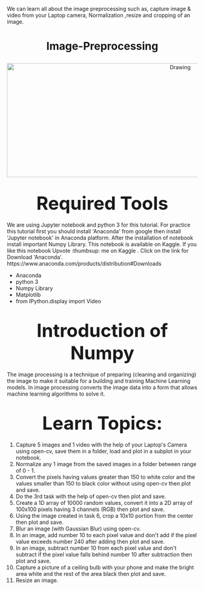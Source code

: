 
We can learn all about the image preprocessing such as, capture image &amp; video from your Laptop camera, Normalization ,resize and cropping of an image.




<h1> <p align="center">
Image-Preprocessing
</p></h1>

 <p align="center">
  <img src="https://bs-uploads.toptal.io/blackfish-uploads/components/blog_post_page/content/cover_image_file/cover_image/1110331/retina_800x320_staging.toptal.net_designers_data-visualization_data-visualization-psychology-ca402c9a63cb2cd9086349cd37ca0c43.png" alt="Drawing" style="width: 900px; height:300px;"/> 
</p>

 <h1><center><strong><font size=100px>Required Tools</font></strong></center></h1>
We are using Jupyter notebook and python 3 for this tutorial. For practice this tutorial first you should install 'Anaconda' from google then install 'Jupyter notebook' in Anaconda platform. After the installation of notebook install important Numpy Library. This notebook is available on Kaggle. If you like this notebook Upvote :thumbsup: me on Kaggle . Click on the link for Download 'Anaconda'. https://www.anaconda.com/products/distribution#Downloads <br>

- Anaconda
- python 3
- Numpy Library
- Matplotlib
- from IPython.display import Video

<h1><center><strong><font size=90px>Introduction of Numpy</font></strong></center></h1>
The image processing is a technique of preparing (cleaning and organizing) the image to make it suitable for a building and training Machine Learning models.
 In image processing converts the image data into a form that allows machine learning algorithms to solve it.

<h1><center><strong><font size=90px>Learn Topics:</font></strong></center></h1>
 
1. Capture 5 images and 1 video with the help of your Laptop's Camera using open-cv,
save them in a folder, load and plot in a subplot in your notebook.
2. Normalize any 1 image from the saved images in a folder between range of 0 - 1.
3. Convert the pixels having values greater than 150 to white color and the values smaller
than 150 to black color without using open-cv then plot and save.
4. Do the 3rd task with the help of open-cv then plot and save.
5. Create a 1D array of 10000 random values, convert it into a 2D array of 100x100 pixels
having 3 channels (RGB) then plot and save.
6. Using the image created in task 6, crop a 10x10 portion from the center then plot and
save.
7. Blur an image (with Gaussian Blur) using open-cv.
8. In an image, add number 10 to each pixel value and don't add if the pixel value exceeds
number 240 after adding then plot and save.
9. In an image, subtract number 10 from each pixel value and don't subtract if the pixel
value falls behind number 10 after subtraction then plot and save.
10. Capture a picture of a ceiling bulb with your phone and make the bright area white and
the rest of the area black then plot and save.
11. Resize an image.

